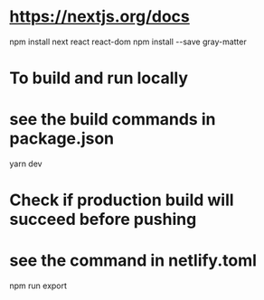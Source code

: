 # https://nextjs.org/docs

npm install next react react-dom
npm install --save gray-matter

# To build and run locally
# see the build commands in package.json
yarn dev

# Check if production build will succeed before pushing
# see the command in netlify.toml 
npm run export

